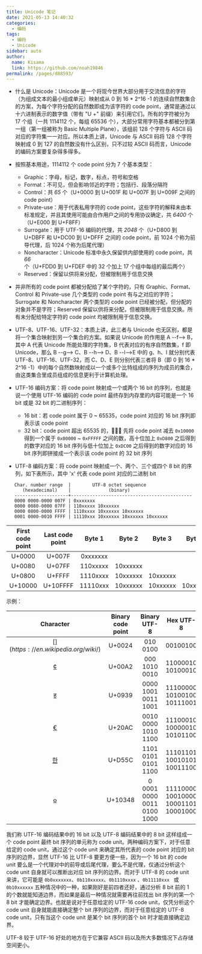 ```yaml
---
title: Unicode 笔记
date: 2021-05-13 14:40:32
categories: 
  - 编码
tags: 
  - 编码
  - Unicode
sidebar: auto
author: 
  name: Kisama
  link: https://github.com/noah19846
permalink: /pages/d88593/
---
```


- 什么是 Unicode：Unicode 是一个将现今世界大部分用于交流信息的字符（为组成文本的最小组成单元）映射成从 0 到 16 \* 2^16 -1 的连续自然数集合的方案，为每个字符分配的自然数即成为该字符的 code point，通常是通过以十六进制表示的数字值（带有 "U +" 前缀）来引用它们。所有的字符被分为 17 个组（一共 1114112 个，每组 65536 个），大部分常用字符基本都被分到第一组（第一组被称为 Basic Multiple Plane），该组前 128 个字符与 ASCII 码对应的字符集一一对应。所以本质上讲，Unicode 与 ASCII 码将 128 个字符映射成 0 到 127 的自然数没有什么区别，只不过较 ASCII 码而言，Unicode 的编码方案要复杂得多得多。
- 按照基本用途，1114112 个 code point 分为 7 个基本类型：

  - Graphic：字母，标记，数字，标点，符号和空格
  - Format：不可见，但会影响邻近的字符；包括行、段落分隔符
  - Control：共 _65_ 个（U+0000 到 U+001F 和 U+007F 到 U+009F 之间的 code point）
  - Private-use：用于代表私用字符的 code point，这些字符的解释未由本标准规定，并且其使用可能由合作用户之间的专用协议确定，共 _6400_ 个（U+E000 到 U+F8FF）
  - Surrogate：用于 UTF-16 编码的代理，共 _2048_ 个（U+D800 到 U+DBFF 和 U+DC00 到 U+DFFF 之间的 code point，前 1024 个称为前导代理，后 1024 个称为后尾代理）
  - Noncharacter：Unicode 标准中永久保留供内部使用的 code point，共 _66_ 个（U+FDD0 到 U+FDEF 中的 32 个加上 17 个组中每组的最后两个）
  - Reserved：保留以供将来分配，但被限制用于信息交换
- 并非所有的 code point 都被分配给了某个字符的，只有 Graphic、Format、Control 和 Private-use 几个类型的 code point 有与之对应的字符；Surrogate 和 Noncharacter 两个类型的 code point 已经被分配，但分配的对象并不是字符；Reserved 保留以供将来分配，但被限制用于信息交换。所有未分配给特定字符的 code point 均被限制用于信息交换。
- UTF-8、UTF-16、UTF-32：本质上讲，此三者与 Unicode 也无区别，都是将一个集合映射到另一个集合的方案。如果说 Unicode 的作用是 A --f--> B，其中 A 代表 Unicode 所能处理的字符集，B 代表对应的有序自然数集，f 即 Unicode，那么 B --g--> C、B --h--> D、B --l-->E 中的 g、h、l 就分别代表 UTF-8、UTF-16、UTF-32，而 C、D、E 则分别代表三者将 B（即 0 到 16 \* 2^16 -1）中的每个自然数映射成以一个或多个比特组成的序列为成员的集合，由这类集合里成员组成的信息更利于计算机处理。
- UTF-16 编码方案：将 code point 映射成一个或两个 16 bit 的序列，也就是说一个使用 UTF-16 编码的 code point 最终存到内存里的内容可能是一个 16 bit 或是 32 bit 的二进制序列：

  - 16 bit：若 code point 属于 0 ~ 65535，code point 对应的 16 bit 序列即表示该 code point
  - 32 bit：code point 超出 65535 的， 先将 code point 减去 `0x10000` 得到一个属于 `0x00000` ~ `0xFFFFF` 之间的数，高十位加上 `0xD800` 之后得到的数字对应的 16 bit 序列与低十位加上 `0xDC00` 之后得到的数字对应的 16 bit 序列即拼接成一个表示该 code point 的 32 bit 序列
- UTF-8 编码方案：将 code point 映射成一个、两个、三个或四个 8 bit 的序列，如下表所示，其中 'x' 代表 code point 对应的二进制 bit

```
   Char. number range  |        UTF-8 octet sequence
      (hexadecimal)    |              (binary)
   --------------------+---------------------------------------------
   0000 0000-0000 007F | 0xxxxxxx
   0000 0080-0000 07FF | 110xxxxx 10xxxxxx
   0000 0800-0000 FFFF | 1110xxxx 10xxxxxx 10xxxxxx
   0001 0000-0010 FFFF | 11110xxx 10xxxxxx 10xxxxxx 10xxxxxx
```

| First code point | Last code point |  Byte 1  |  Byte 2  |  Byte 3  |  Byte 4  |
| :--------------: | :-------------: | :------: | :------: | :------: | :------: |
|      U+0000      |     U+007F      | 0xxxxxxx |          |          |          |
|      U+0080      |     U+07FF      | 110xxxxx | 10xxxxxx |          |          |
|      U+0800      |     U+FFFF      | 1110xxxx | 10xxxxxx | 10xxxxxx |          |
|     U+10000      |    U+10FFFF     | 11110xxx | 10xxxxxx | 10xxxxxx | 10xxxxxx |

示例：

|                          Character                           | Binary code point |        Binary UTF-8        |              Hex UTF-8              |             |
| :----------------------------------------------------------: | :---------------: | :------------------------: | :---------------------------------: | ----------- |
|             [$](https://en.wikipedia.org/wiki/$)             |      U+0024       |          010 0100          |              00100100               | 24          |
|             [¢](https://en.wikipedia.org/wiki/¢)             |      U+00A2       |       000 1010 0010        |          11000010 10100010          | C2 A2       |
| [ह](https://en.wikipedia.org/wiki/Devanagari_(Unicode_block)) |      U+0939       |    0000 1001 0011 1001     |     11100000 10100100 10111001      | E0 A4 B9    |
|         [€](https://en.wikipedia.org/wiki/Euro_sign)         |      U+20AC       |    0010 0000 1010 1100     |     11100010 10000010 10101100      | E2 82 AC    |
|     [한](https://en.wikipedia.org/wiki/Hangul_Syllables)     |      U+D55C       |    1101 0101 0101 1100     |     11101101 10010101 10011100      | ED 95 9C    |
|           [𐍈](https://en.wikipedia.org/wiki/Hwair)           |      U+10348      | 0 0001 0000 0011 0100 1000 | 11110000 10010000 10001101 10001000 | F0 90 8D 88 |

我们称 UTF-16 编码结果中的 16 bit 以及 UTF-8 编码结果中的 8 bit 这样组成一个 code point 最终 bit 序列的单元称为 code unit。两种编码方案下，对于任意给定的 code unit，通过这个 code unit 来确定其所代表的 code point 对应的 bit 序列的边界，显然 UTF-16 比 UTF-8 要更方便一些，因为一个 16 bit 的 code unit 要么是一个代理对中的前导或后尾代理，要么不是代理，仅通过分析这个 code unit 自身就可以推断出对应 bit 序列的边界。而对于 UTF-8 的 code unit 来讲，它可能是 `0b0xxxxxxx`、`0b110xxxxx`、`0b1110xxxx` 、`0b11110xxx ` 或 `0b10xxxxxx` 五种情况中的一种，如果刚好是前四者还好，通过分析 8 bit 前的 1 的个数就能知道边界，而如果是最后一种情况就需要再往前找出 bit 序列的第一个 8 bit 才能确定边界。也就是说对于任意给定的 UTF-16  code unit，仅凭分析这个 code unit 自身就能直接确定整个 bit 序列的边界，而对于任意给定的 UTF-8  code unit，只有当这个 code unit 是某个 bit 序列的首个 bit 时才能直接确定边界。

UTF-8 较于 UTF-16 好处的地方在于它兼容 ASCII 码以及所大多数情况下占存储空间更小。
